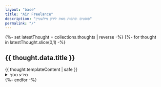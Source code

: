 ```yaml
---
layout: "base"
title: "Air Freelance"
description: "פוסטים וכתבות מאת לירון מילשטיין"
permalink: "/"
---
```

{%- set latestThought = collections.thoughts | reverse -%}
{%- for thought in latestThought.slice(0,1) -%}
  <article>
    <h2>{{ thought.data.title }}</h2>
        {{ thought.templateContent | safe }}
<details>
<summary>מידע נוסף</summary>
<p>
עוד מחשבות על {%- for tag in thought.data.tags -%} {%- if tag != "thoughts" -%}{% set tagUrl %}/thoughts/tags/{{ tag }}/{% endset %}<a href="{{ tagUrl | url }}"> {{ tag }} </a>•{% endif %}{% endfor %}
<time>{{ thought.date | oldHebrewDate }}</time>
<time datetime="{{ thought.date }}">{{ thought.date | displayDate }}</time>
<time datetime="{{ thought.date }}">{{ thought.date | hebrewDate }}</time>
</p>
</details>
    </article>
    {%- endfor -%}
